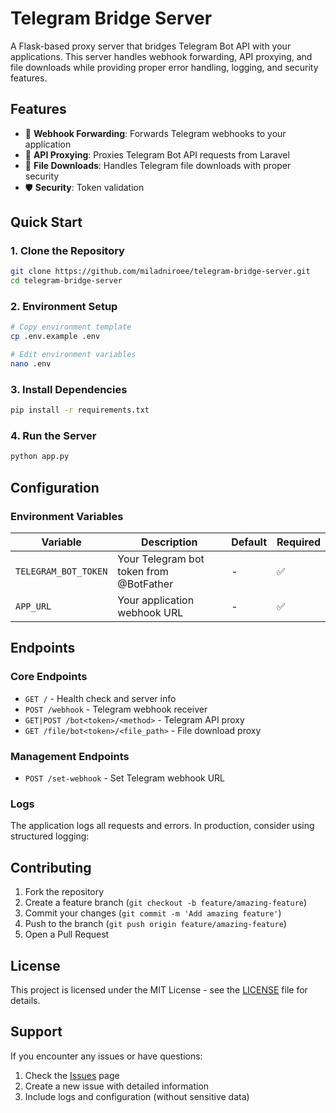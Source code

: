 # Telegram Bridge Server

A Flask-based proxy server that bridges Telegram Bot API with your applications. This server handles webhook forwarding, API proxying, and file downloads while providing proper error handling, logging, and security features.

## Features

- 🔄 **Webhook Forwarding**: Forwards Telegram webhooks to your application
- 🔗 **API Proxying**: Proxies Telegram Bot API requests from Laravel
- 📁 **File Downloads**: Handles Telegram file downloads with proper security
- 🛡️ **Security**: Token validation

## Quick Start

### 1. Clone the Repository

```bash
git clone https://github.com/miladniroee/telegram-bridge-server.git
cd telegram-bridge-server
```

### 2. Environment Setup

```bash
# Copy environment template
cp .env.example .env

# Edit environment variables
nano .env
```

### 3. Install Dependencies

```bash
pip install -r requirements.txt
```

### 4. Run the Server

```bash
python app.py
```

## Configuration

### Environment Variables

| Variable | Description | Default | Required |
|----------|-------------|---------|----------|
| `TELEGRAM_BOT_TOKEN` | Your Telegram bot token from @BotFather | - | ✅ |
| `APP_URL` | Your application webhook URL | - | ✅ |

## Endpoints

### Core Endpoints

- `GET /` - Health check and server info
- `POST /webhook` - Telegram webhook receiver
- `GET|POST /bot<token>/<method>` - Telegram API proxy
- `GET /file/bot<token>/<file_path>` - File download proxy

### Management Endpoints

- `POST /set-webhook` - Set Telegram webhook URL


### Logs

The application logs all requests and errors. In production, consider using structured logging:

## Contributing

1. Fork the repository
2. Create a feature branch (`git checkout -b feature/amazing-feature`)
3. Commit your changes (`git commit -m 'Add amazing feature'`)
4. Push to the branch (`git push origin feature/amazing-feature`)
5. Open a Pull Request

## License

This project is licensed under the MIT License - see the [LICENSE](LICENSE) file for details.

## Support

If you encounter any issues or have questions:

1. Check the [Issues](https://github.com/miladniroee/telegram-bridge-server/issues) page
2. Create a new issue with detailed information
3. Include logs and configuration (without sensitive data)

